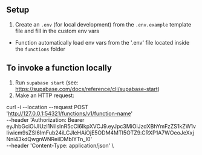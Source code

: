 ## Setup

1. Create an `.env` (for local development) from the `.env.example` template file and fill in the custom env vars
  - Function automatically load env vars from the '.env' file located inside the `functions` folder

## To invoke a function locally

1. Run `supabase start` (see: https://supabase.com/docs/reference/cli/supabase-start)
2. Make an HTTP request:

curl -i --location --request POST 'http://127.0.0.1:54321/functions/v1/function-name' \
  --header 'Authorization: Bearer eyJhbGciOiJIUzI1NiIsInR5cCI6IkpXVCJ9.eyJpc3MiOiJzdXBhYmFzZS1kZW1vIiwicm9sZSI6ImFub24iLCJleHAiOjE5ODM4MTI5OTZ9.CRXP1A7WOeoJeXxjNni43kdQwgnWNReilDMblYTn_I0' \
  --header 'Content-Type: application/json' \
